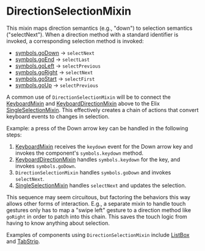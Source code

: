 # DirectionSelectionMixin

This mixin maps direction semantics (e.g., "down") to selection semantics
("selectNext"). When a direction method with a standard identifier is invoked, a
corresponding selection method is invoked:

* [symbols.goDown](symbols#goDown) → `selectNext`
* [symbols.goEnd](symbols#goEnd) → `selectLast`
* [symbols.goLeft](symbols#goLeft) → `selectPrevious`
* [symbols.goRight](symbols#goRight) → `selectNext`
* [symbols.goStart](symbols#goStart) → `selectFirst`
* [symbols.goUp](symbols#goUp) → `selectPrevious`

A common use of `DirectionSelectionMixin` will be to connect the
[KeyboardMixin](KeyboardMixin) and
[KeyboardDirectionMixin](KeyboardDirectionMixin) above to the Elix
[SingleSelectionMixin](SingleSelectionMixin). This effectively creates a chain
of actions that convert keyboard events to changes in selection.

Example: a press of the Down arrow key can be handled in the following steps:

1. [KeyboardMixin](KeyboardMixin) receives the `keydown` event for the Down arrow key and
   invokes the component's `symbols.keydown` method.
2. [KeyboardDirectionMixin](KeyboardDirectionMixin) handles `symbols.keydown` for the key, and invokes
   `symbols.goDown`.
3. `DirectionSelectionMixin` handles `symbols.goDown` and invokes `selectNext`.
4. [SingleSelectionMixin](SingleSelectionMixin) handles `selectNext` and updates the selection.

This sequence may seem circuitous, but factoring the behaviors this way allows
other forms of interaction. E.g., a separate mixin to handle touch gestures only
has to map a "swipe left" gesture to a direction method like `goRight` in order
to patch into this chain. This saves the touch logic from having to know
anything about selection.

Examples of components using `DirectionSelectionMixin` include
[ListBox](ListBox) and [TabStrip](TabStrip).
